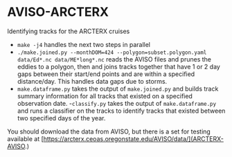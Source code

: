# AVISO-ARCTERX
Identifying tracks for the ARCTERX cruises

- `make -j4` handles the next two steps in parallel
- `./make.joined.py --monthDOM=424 --polygon=subset.polygon.yaml data/Ed*.nc data/ME*long*.nc` reads the AVISO files and prunes the eddies to a polygon, then and joins tracks together that have 1 or 2 day gaps between their start/end points and are within a specified distance/day. This handles data gaps due to storms.
- `make.dataframe.py` takes the output of `make.joined.py` and builds track summary information for all tracks that existed on a specified observation date.
-`classify.py` takes the output of `make.dataframe.py` and runs a classifier on the tracks to identify tracks that existed between two specified days of the year.

You should download the data from AVISO, but there is a set for testing available at [https://arcterx.ceoas.oregonstate.edu/AVISO/data/](ARCTERX-AVISO.)
